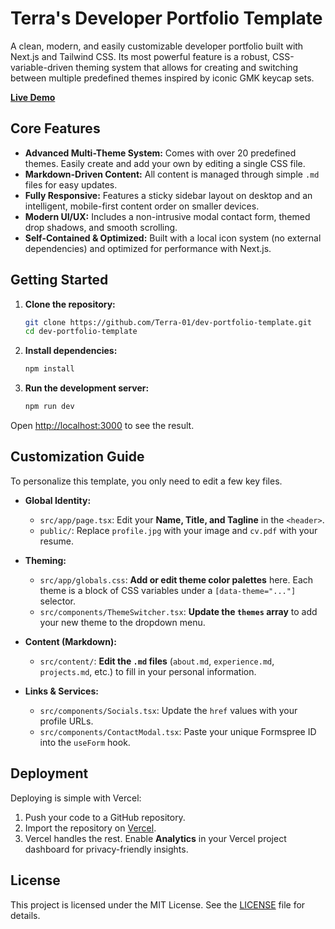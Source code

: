 # Terra's Developer Portfolio Template

A clean, modern, and easily customizable developer portfolio built with Next.js and Tailwind CSS. Its most powerful feature is a robust, CSS-variable-driven theming system that allows for creating and switching between multiple predefined themes inspired by iconic GMK keycap sets.

**[Live Demo](https://terra-temp.vercel.app/)**

<!-- TODO: Add a screenshot or a GIF of this portfolio -->

## Core Features

-   **Advanced Multi-Theme System:** Comes with over 20 predefined themes. Easily create and add your own by editing a single CSS file.
-   **Markdown-Driven Content:** All content is managed through simple `.md` files for easy updates.
-   **Fully Responsive:** Features a sticky sidebar layout on desktop and an intelligent, mobile-first content order on smaller devices.
-   **Modern UI/UX:** Includes a non-intrusive modal contact form, themed drop shadows, and smooth scrolling.
-   **Self-Contained & Optimized:** Built with a local icon system (no external dependencies) and optimized for performance with Next.js.

## Getting Started

1.  **Clone the repository:**
    ```bash
    git clone https://github.com/Terra-01/dev-portfolio-template.git
    cd dev-portfolio-template
    ```

2.  **Install dependencies:**
    ```bash
    npm install
    ```

3.  **Run the development server:**
    ```bash
    npm run dev
    ```

Open [http://localhost:3000](http://localhost:3000) to see the result.

## Customization Guide

To personalize this template, you only need to edit a few key files.

-   **Global Identity:**
    -   `src/app/page.tsx`: Edit your **Name, Title, and Tagline** in the `<header>`.
    -   `public/`: Replace `profile.jpg` with your image and `cv.pdf` with your resume.

-   **Theming:**
    -   `src/app/globals.css`: **Add or edit theme color palettes** here. Each theme is a block of CSS variables under a `[data-theme="..."]` selector.
    -   `src/components/ThemeSwitcher.tsx`: **Update the `themes` array** to add your new theme to the dropdown menu.

-   **Content (Markdown):**
    -   `src/content/`: **Edit the `.md` files** (`about.md`, `experience.md`, `projects.md`, etc.) to fill in your personal information.

-   **Links & Services:**
    -   `src/components/Socials.tsx`: Update the `href` values with your profile URLs.
    -   `src/components/ContactModal.tsx`: Paste your unique Formspree ID into the `useForm` hook.

## Deployment

Deploying is simple with Vercel:
1.  Push your code to a GitHub repository.
2.  Import the repository on [Vercel](https://vercel.com/).
3.  Vercel handles the rest. Enable **Analytics** in your Vercel project dashboard for privacy-friendly insights.

## License

This project is licensed under the MIT License. See the [LICENSE](LICENSE) file for details.